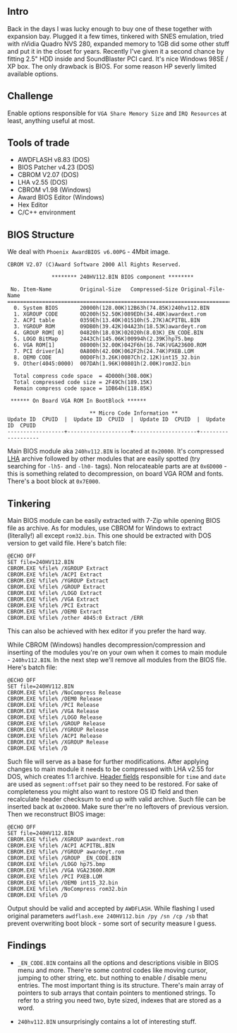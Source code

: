 ## Intro
Back in the days I was lucky enough to buy one of these together with expansion bay. Plugged it a few times, tinkered with SNES emulation, tried with nVidia Quadro NVS 280, expanded memory to 1GB did some other stuff and put it in the closet for years. Recently I've given it a second chance by fitting 2.5" HDD inside and SoundBlaster PCI card. It's nice Windows 98SE / XP box. The only drawback is BIOS. For some reason HP severly limited available options.

## Challenge
Enable options responsible for `VGA Share Memory Size` and `IRQ Resources` at least, anything useful at most.

## Tools of trade
- AWDFLASH v8.83 (DOS)
- BIOS Patcher v4.23 (DOS)
- CBROM V2.07 (DOS)
- LHA v2.55 (DOS)
- CBROM v1.98 (Windows)
- Award BIOS Editor (Windows)
- Hex Editor
- C/C++ environment

## BIOS Structure
We deal with `Phoenix AwardBIOS v6.00PG` - 4Mbit image.
```
CBROM V2.07 (C)Award Software 2000 All Rights Reserved.

              ******** 240HV112.BIN BIOS component ********

 No. Item-Name         Original-Size   Compressed-Size Original-File-Name 
================================================================================
  0. System BIOS       20000h(128.00K)12B63h(74.85K)240hv112.BIN
  1. XGROUP CODE       0D200h(52.50K)089EDh(34.48K)awardext.rom
  2. ACPI table        0359Eh(13.40K)01510h(5.27K)ACPITBL.BIN
  3. YGROUP ROM        09DB0h(39.42K)04A23h(18.53K)awardeyt.rom
  4. GROUP ROM[ 0]     04820h(18.03K)02020h(8.03K)_EN_CODE.BIN
  5. LOGO BitMap       2443Ch(145.06K)00994h(2.39K)hp75.bmp
  6. VGA ROM[1]        08000h(32.00K)042F6h(16.74K)VGA23600.ROM
  7. PCI driver[A]     0A800h(42.00K)062F2h(24.74K)PXEB.LOM
  8. OEM0 CODE         00D0Fh(3.26K)0087Ch(2.12K)int15_32.bin
  9. Other(4045:0000)  007DAh(1.96K)00801h(2.00K)rom32.bin

  Total compress code space  = 4D000h(308.00K)
  Total compressed code size = 2F49Ch(189.15K)
  Remain compress code space = 1DB64h(118.85K)

 ****** On Board VGA ROM In BootBlock ******

                          ** Micro Code Information **
Update ID  CPUID  |  Update ID  CPUID  |  Update ID  CPUID  |  Update ID  CPUID
------------------+--------------------+--------------------+-------------------
```
 Main BIOS module aka `240hv112.BIN` is located at `0x20000`. It's compressed [LHA](https://github.com/jca02266/lha/blob/master/header.doc.md) archive followed by other modules that are easily spotted (try searching for `-lh5-` and `-lh0-` tags). Non relocateable parts are at `0x6D000` - this is something related to decompression, on board VGA ROM and fonts. There's a boot block at `0x7E000`.

## Tinkering
Main BIOS module can be easily extracted with 7-Zip while opening BIOS file as archive. As for modules, use CBROM for Windows to extract (literally!) all except `rom32.bin`. This one should be extracted with DOS version to get vaild file. Here's batch file:
```
@ECHO OFF
SET file=240HV112.BIN
CBROM.EXE %file% /XGROUP Extract
CBROM.EXE %file% /ACPI Extract
CBROM.EXE %file% /YGROUP Extract
CBROM.EXE %file% /GROUP Extract
CBROM.EXE %file% /LOGO Extract
CBROM.EXE %file% /VGA Extract
CBROM.EXE %file% /PCI Extract
CBROM.EXE %file% /OEM0 Extract
CBROM.EXE %file% /other 4045:0 Extract /ERR
```
This can also be achieved with hex editor if you prefer the hard way.

While CBROM (Windows) handles decompression/compression and inserting of the modules you're on your own when it comes to main module - `240hv112.BIN`. In the next step we'll remove all modules from the BIOS file. Here's batch file:
```
@ECHO OFF
SET file=240HV112.BIN
CBROM.EXE %file% /NoCompress Release
CBROM.EXE %file% /OEM0 Release
CBROM.EXE %file% /PCI Release
CBROM.EXE %file% /VGA Release
CBROM.EXE %file% /LOGO Release
CBROM.EXE %file% /GROUP Release
CBROM.EXE %file% /YGROUP Release
CBROM.EXE %file% /ACPI Release
CBROM.EXE %file% /XGROUP Release
CBROM.EXE %file% /D
```
Such file will serve as a base for further modifications. After applying changes to main module it needs to be compressed with LHA v2.55 for DOS, which creates 1:1 archive. [Header fields](https://github.com/jca02266/lha/blob/master/header.doc.md) responsible for `time` and `date` are used as `segment:offset` pair so they need to be restored. For sake of completeness you might also want to restore OS ID field and then recalculate header checksum to end up with valid archive. Such file can be inserted back at `0x20000`. Make sure ther're no leftovers of previous version. Then we reconstruct BIOS image:
```
@ECHO OFF
SET file=240HV112.BIN
CBROM.EXE %file% /XGROUP awardext.rom
CBROM.EXE %file% /ACPI ACPITBL.BIN
CBROM.EXE %file% /YGROUP awardeyt.rom
CBROM.EXE %file% /GROUP _EN_CODE.BIN
CBROM.EXE %file% /LOGO hp75.bmp
CBROM.EXE %file% /VGA VGA23600.ROM
CBROM.EXE %file% /PCI PXEB.LOM
CBROM.EXE %file% /OEM0 int15_32.bin
CBROM.EXE %file% /NoCompress rom32.bin
CBROM.EXE %file% /D
```
Output should be valid and accepted by `AWDFLASH`. While flashing I used original parameters `awdflash.exe 240HV112.bin /py /sn /cp /sb` that prevent overwriting boot block - some sort of security measure I guess.

## Findings
- `_EN_CODE.BIN` contains all the options and descriptions visible in BIOS menu and more. There're some control codes like moving cursor, jumping to other string, etc. but nothing to enable / disable menu entries. The most important thing is its structure. There's main array of pointers to sub arrays that contain pointers to mentioned strings. To refer to a string you need two, byte sized, indexes that are stored as a word.

- `240hv112.BIN` unsurprisingly contains a lot of interesting stuff.